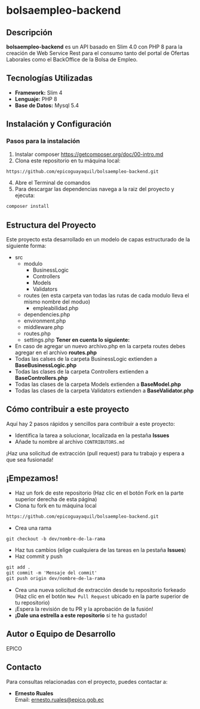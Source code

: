 # bolsaempleo-backend

## Descripción
**bolsaempleo-backend** es un API basado en Slim 4.0 con PHP 8 para la creación de Web Service Rest para el consumo tanto del portal de Ofertas Laborales como el BackOffice de la Bolsa de Empleo.

## Tecnologías Utilizadas
- **Framework:** Slim 4
- **Lenguaje:** PHP 8
- **Base de Datos:** Mysql 5.4

## Instalación y Configuración

### Pasos para la instalación
1. Instalar composer https://getcomposer.org/doc/00-intro.md
2. Clona este repositorio en tu máquina local:
```bash
https://github.com/epicoguayaquil/bolsaempleo-backend.git
```
4. Abre el Terminal de comandos
5. Para descargar las dependencias navega a la raiz del proyecto y ejecuta:
```bash
composer install
```
## Estructura del Proyecto
Este proyecto esta desarrollado en un modelo de capas estructurado de la siguiente forma:
- src
	- modulo
		- BusinessLogic
		- Controllers
		- Models
		- Validators
  - routes (en esta carpeta van todas las rutas de cada modulo lleva el mismo nombre del moduo)
    - empleabilidad.php
  - dependencies.php
  - environment.php
  - middleware.php
  - routes.php
  - settings.php
**Tener en cuenta lo siguiente:**
- En caso de agregar un nuevo archivo.php en la carpeta routes debes agregar en el archivo **routes.php**
- Todas las calses de la carpeta BusinessLogic extienden a **BaseBusinessLogic.php**
- Todas las clases de la carpeta Controllers extienden a **BaseControllers.php**
- Todas las clases de la carpeta Models extienden a **BaseModel.php**
- Todas las clases de la carpeta Validators extienden a **BaseValidator.php**


## Cómo contribuir a este proyecto
Aquí hay 2 pasos rápidos y sencillos para contribuir a este proyecto:

* Identifica la tarea a solucionar, localizada en la pestaña **Issues**
* Añade tu nombre al archivo `CONTRIBUTORS.md`

¡Haz una solicitud de extracción (pull request) para tu trabajo y espera a que sea fusionada!

## ¡Empezamos!
* Haz un fork de este repositorio (Haz clic en el botón Fork en la parte superior derecha de esta página)
* Clona tu fork en tu máquina local

```markdown
https://github.com/epicoguayaquil/bolsaempleo-backend.git
```

* Crea una rama

```markdown
git checkout -b dev/nombre-de-la-rama
```

* Haz tus cambios (elige cualquiera de las tareas en la pestaña **Issues**)
* Haz commit y push

```markdown
git add .
git commit -m 'Mensaje del commit'
git push origin dev/nombre-de-la-rama
```
* Crea una nueva solicitud de extracción desde tu repositorio forkeado (Haz clic en el botón `New Pull Request` ubicado en la parte superior de tu repositorio)
* ¡Espera la revisión de tu PR y la aprobación de la fusión!
* __¡Dale una estrella a este repositorio__ si te ha gustado!

## Autor o Equipo de Desarrollo
EPICO

## Contacto
Para consultas relacionadas con el proyecto, puedes contactar a:
- **Ernesto Ruales**  
  Email: [ernesto.ruales@epico.gob.ec](mailto:ernesto.ruales@epico.gob.ec)

